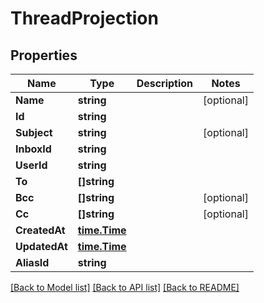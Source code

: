 # ThreadProjection

## Properties

Name | Type | Description | Notes
------------ | ------------- | ------------- | -------------
**Name** | **string** |  | [optional] 
**Id** | **string** |  | 
**Subject** | **string** |  | [optional] 
**InboxId** | **string** |  | 
**UserId** | **string** |  | 
**To** | **[]string** |  | 
**Bcc** | **[]string** |  | [optional] 
**Cc** | **[]string** |  | [optional] 
**CreatedAt** | [**time.Time**](time.Time) |  | 
**UpdatedAt** | [**time.Time**](time.Time) |  | 
**AliasId** | **string** |  | 

[[Back to Model list]](../README#documentation-for-models) [[Back to API list]](../README#documentation-for-api-endpoints) [[Back to README]](../README)


